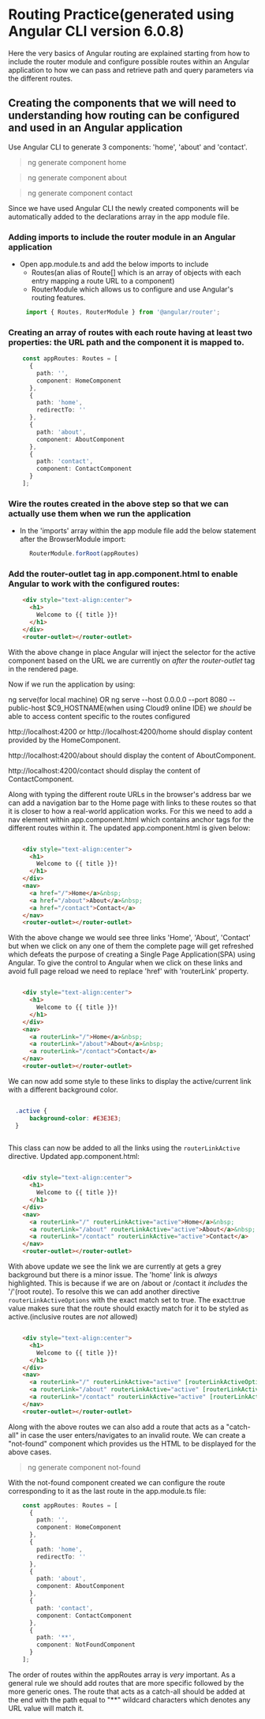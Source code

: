 # Routing Practice(generated using Angular CLI version 6.0.8)

Here the very basics of Angular routing are explained starting from how to include the router module and configure possible routes within an Angular application to how we can pass and retrieve path and query parameters via the different routes.

## Creating the components that we will need to understanding how routing can be configured and used in an Angular application

Use Angular CLI to generate 3 components: 'home', 'about' and 'contact'.
> ng generate component home

> ng generate component about

> ng generate component contact

Since we have used Angular CLI the newly created components will be automatically added to the declarations array in the app module file.

### Adding imports to include the router module in an Angular application

- Open app.module.ts and add the below imports to include 
    - Routes(an alias of Route[] which is an array of objects with each entry mapping a route URL to a component)
    - RouterModule which allows us to configure and use Angular's routing features.


```typescript
     import { Routes, RouterModule } from '@angular/router';
```

### Creating an array of routes with each route having at least two properties: the URL path and the component it is mapped to.

```typescript
    const appRoutes: Routes = [
      {
        path: '',
        component: HomeComponent
      },
      {
        path: 'home',
        redirectTo: ''
      },
      {
        path: 'about',
        component: AboutComponent
      },
      {
        path: 'contact',
        component: ContactComponent
      }
    ];
```

### Wire the routes created in the above step so that we can actually use them when we run the application

- In the 'imports' array within the app module file add the below statement after the BrowserModule import:

```typescript
      RouterModule.forRoot(appRoutes)
```
### Add the router-outlet tag in app.component.html to enable Angular to work with the configured routes:

```html
    <div style="text-align:center">
      <h1>
        Welcome to {{ title }}!
      </h1>
    </div>
    <router-outlet></router-outlet>
```

With the above change in place Angular will inject the selector for the active component based on the URL we are currently on _after_ the _router-outlet_ tag in the rendered page.

Now if we run the application by using:

ng serve(for local machine) 
OR 
ng serve --host 0.0.0.0 --port 8080 --public-host $C9_HOSTNAME(when using Cloud9 online IDE)
we _should_ be able to access content specific to the routes configured

http://localhost:4200 or http://localhost:4200/home should display content provided by the HomeComponent.

http://localhost:4200/about should display the content of AboutComponent.

http://localhost:4200/contact should display the content of ContactComponent.

Along with typing the different route URLs in the browser's address bar 
we can add a navigation bar to the Home page with links to these routes so that it is closer to how a real-world application works.
For this we need to add a nav element within app.component.html which contains anchor tags for the different routes within it.
The updated app.component.html is given below:

```html

	<div style="text-align:center">
	  <h1>
		Welcome to {{ title }}!
	  </h1>
	</div>
	<nav>
	  <a href="/">Home</a>&nbsp;
	  <a href="/about">About</a>&nbsp;
	  <a href="/contact">Contact</a>
	</nav>
	<router-outlet></router-outlet>

```

With the above change we would see three links 'Home', 'About', 'Contact' but when we click on any one of them the complete page will get refreshed which defeats the purpose of creating a Single Page Application(SPA) using Angular.
To give the control to Angular when we click on these links and avoid full page reload we need to replace 'href' with 'routerLink' property.

```html

	<div style="text-align:center">
	  <h1>
		Welcome to {{ title }}!
	  </h1>
	</div>
	<nav>
	  <a routerLink="/">Home</a>&nbsp;
	  <a routerLink="/about">About</a>&nbsp;
	  <a routerLink="/contact">Contact</a>
	</nav>
	<router-outlet></router-outlet>

```

We can now add some style to these links to display the active/current link with a different background color.

```css

  .active {
      background-color: #E3E3E3;
  }
  
```

This class can now be added to all the links using the `routerLinkActive` directive. 
Updated app.component.html:

```html

	<div style="text-align:center">
	  <h1>
		Welcome to {{ title }}!
	  </h1>
	</div>
	<nav>
	  <a routerLink="/" routerLinkActive="active">Home</a>&nbsp;
	  <a routerLink="/about" routerLinkActive="active">About</a>&nbsp;
	  <a routerLink="/contact" routerLinkActive="active">Contact</a>
	</nav>
	<router-outlet></router-outlet>

```
With above update we see the link we are currently at gets a grey background but there is a minor issue.
The 'home' link is _always_ highlighted. This is because if we are on /about or /contact it *includes* the '/'(root route).
To resolve this we can add another directive `routerLinkActiveOptions` with the exact match set to true.
The exact:true value makes sure that the route should exactly match for it to be styled as active.(inclusive routes are _not_ allowed)

```html

	<div style="text-align:center">
	  <h1>
		Welcome to {{ title }}!
	  </h1>
	</div>
	<nav>
	  <a routerLink="/" routerLinkActive="active" [routerLinkActiveOptions]="{exact:true}">Home</a>&nbsp;
	  <a routerLink="/about" routerLinkActive="active" [routerLinkActiveOptions]="{exact:true}">About</a>&nbsp;
	  <a routerLink="/contact" routerLinkActive="active" [routerLinkActiveOptions]="{exact:true}">Contact</a>
	</nav>
	<router-outlet></router-outlet>

```

Along with the above routes we can also add a route that acts as a "catch-all" in case the user enters/navigates to an invalid route. 
We can create a "not-found" component which provides us the HTML to be displayed for the above cases.

> ng generate component not-found

With the not-found component created we can configure the route corresponding to it as the last route in the app.module.ts file:

```typescript
    const appRoutes: Routes = [
      {
        path: '',
        component: HomeComponent
      },
      {
        path: 'home',
        redirectTo: ''
      },
      {
        path: 'about',
        component: AboutComponent
      },
      {
        path: 'contact',
        component: ContactComponent
      },
      {
        path: '**',
        component: NotFoundComponent
      }
    ];
```

The order of routes within the appRoutes array is _very_ important. 
As a general rule we should add routes that are more specific followed by the more generic ones.
The route that acts as a catch-all should be added at the end with the path equal to "**" wildcard characters which denotes any URL value will match it.
